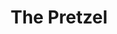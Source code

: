 ---
pid: RS195
title: The Pretzel
location_transcription: 
zipcode: NJ08034
outside_phl: Cherry Hill NJ
neighborhood: 
age: '51'
age_range: 50-59
instagram: 
image_file_name: RS_195.jpg
proposal_transcription: 
topic: Food
topic_summary: '0'
type: Other No Form
keywords_other: pretzel
credit: Tim
image_labels: 
twitter: 
facebook: 
permalink: "/monuments/rs195/"
layout: item-page
---
